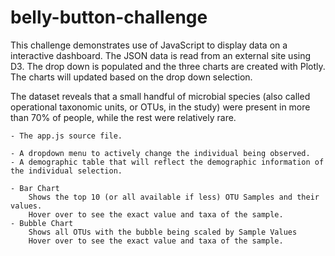 # belly-button-challenge

This challenge demonstrates use of JavaScript to display data on a interactive dashboard. The JSON data is read from an external site using D3. The drop down is populated and the three charts are created with Plotly. The charts will updated based on the drop down selection.

The dataset reveals that a small handful of microbial species (also called operational taxonomic units, or OTUs, in the study) were present in more than 70% of people, while the rest were relatively rare.

    - The app.js source file.

    - A dropdown menu to actively change the individual being observed.
    - A demographic table that will reflect the demographic information of the individual selection.

    - Bar Chart
        Shows the top 10 (or all available if less) OTU Samples and their values.
        Hover over to see the exact value and taxa of the sample.
    - Bubble Chart
        Shows all OTUs with the bubble being scaled by Sample Values
        Hover over to see the exact value and taxa of the sample.

    
      

